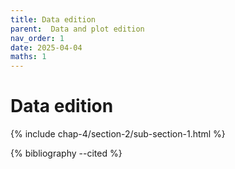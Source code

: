 ```yaml
---
title: Data edition
parent:  Data and plot edition
nav_order: 1
date: 2025-04-04
maths: 1
---
```


# Data edition

{% include chap-4/section-2/sub-section-1.html %}

{% bibliography --cited %}

